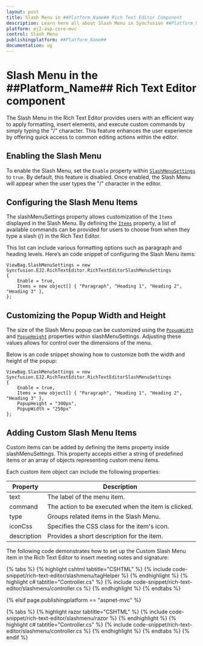 ```yaml
---
layout: post
title: Slash Menu in ##Platform_Name## Rich Text Editor Component
description: Learn here all about Slash Menu in Syncfusion ##Platform_Name## Rich Text Editor component of Syncfusion Essential JS 2 and more.
platform: ej2-asp-core-mvc
control: Slash Menu
publishingplatform: ##Platform_Name##
documentation: ug
---
```



# Slash Menu in the ##Platform_Name## Rich Text Editor component

The Slash Menu in the Rich Text Editor provides users with an efficient way to apply formatting, insert elements, and execute custom commands by simply typing the "/" character. This feature enhances the user experience by offering quick access to common editing actions within the editor.

## Enabling the Slash Menu

To enable the Slash Menu, set the `Enable` property within [`SlashMenuSettings`](https://help.syncfusion.com/cr/aspnetmvc-js2/Syncfusion.EJ2.RichTextEditor.RichTextEditorSlashMenuSettings.html) to `true`. By default, this feature is disabled. Once enabled, the Slash Menu will appear when the user types the "/" character in the editor.

## Configuring the Slash Menu Items

The slashMenuSettings property allows customization of the `Items` displayed in the Slash Menu. By defining the [`Items`](https://help.syncfusion.com/cr/aspnetmvc-js2/Syncfusion.EJ2.RichTextEditor.RichTextEditorSlashMenuSettings.html#Syncfusion_EJ2_RichTextEditor_RichTextEditorSlashMenuSettings_Items) property, a list of available commands can be provided for users to choose from when they type a slash (/) in the Rich Text Editor.

This list can include various formatting options such as paragraph and heading levels. Here’s an code snippet of configuring the Slash Menu items:

```
ViewBag.SlashMenuSettings = new Syncfusion.EJ2.RichTextEditor.RichTextEditorSlashMenuSettings
{
    Enable = true,
    Items = new object[] { "Paragraph", "Heading 1", "Heading 2", "Heading 3" },
};

```

## Customizing the Popup Width and Height

The size of the Slash Menu popup can be customized using the [`PopupWidth`](https://help.syncfusion.com/cr/aspnetmvc-js2/Syncfusion.EJ2.RichTextEditor.RichTextEditorSlashMenuSettings.html#Syncfusion_EJ2_RichTextEditor_RichTextEditorSlashMenuSettings_PopupWidth) and [`PopupHeight`](https://help.syncfusion.com/cr/aspnetmvc-js2/Syncfusion.EJ2.RichTextEditor.RichTextEditorSlashMenuSettings.html#Syncfusion_EJ2_RichTextEditor_RichTextEditorSlashMenuSettings_PopupHeight) properties within slashMenuSettings. Adjusting these values allows for control over the dimensions of the menu. 

Below is an code snippet showing how to customize both the width and height of the popup:

```
ViewBag.SlashMenuSettings = new Syncfusion.EJ2.RichTextEditor.RichTextEditorSlashMenuSettings
{
    Enable = true,
    Items = new object[] { "Paragraph", "Heading 1", "Heading 2", "Heading 3" },
    PopupHeight = "300px",
    PopupWidth = "250px"
};

```

## Adding Custom Slash Menu Items

Custom items can be added by defining the items property inside slashMenuSettings. This property accepts either a string of predefined items or an array of objects representing custom menu items.

Each custom item object can include the following properties:

| Property    | Description                                           |
|-------------|-------------------------------------------------------|
| text        | The label of the menu item.                           |
| command     | The action to be executed when the item is clicked.   |
| type        | Groups related items in the Slash Menu.               |
| iconCss     | Specifies the CSS class for the item's icon.          |
| description | Provides a short description for the item.            |
 

The following code demonstrates how to set up the Custom Slash Menu item in the Rich Text Editor to insert meeting notes and signature:

{% tabs %}
{% highlight cshtml tabtitle="CSHTML" %}
{% include code-snippet/rich-text-editor/slashmenu/tagHelper %}
{% endhighlight %}
{% highlight c# tabtitle="Controller.cs" %}
{% include code-snippet/rich-text-editor/slashmenu/controller.cs %}
{% endhighlight %}
{% endtabs %}

{% elsif page.publishingplatform == "aspnet-mvc" %}

{% tabs %}
{% highlight razor tabtitle="CSHTML" %}
{% include code-snippet/rich-text-editor/slashmenu/razor %}
{% endhighlight %}
{% highlight c# tabtitle="Controller.cs" %}
{% include code-snippet/rich-text-editor/slashmenu/controller.cs %}
{% endhighlight %}
{% endtabs %}
{% endif %}